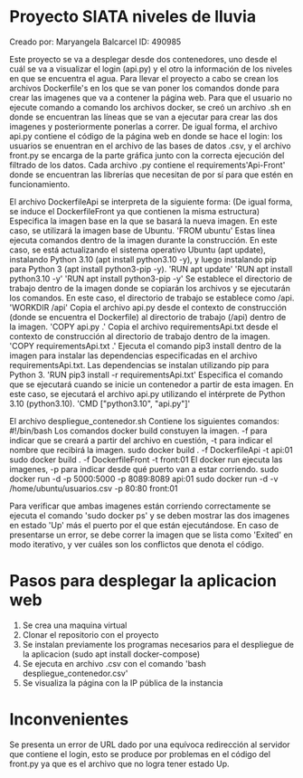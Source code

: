 # Proyecto SIATA niveles de lluvia
Creado por: Maryangela Balcarcel
ID: 490985

Este proyecto se va a desplegar desde dos contenedores, uno desde el cuál se va a visualizar el login (api.py) y el otro la información de los niveles en que se encuentra el agua.
Para llevar el proyecto a cabo se crean los archivos Dockerfile's en los que se van poner los comandos donde para crear las imagenes que va a contener la página web. Para que el usuario no ejecute comando a comando los archivos docker, se creó un archivo .sh en donde se encuentran las líneas que se van a ejecutar para crear las dos imagenes y posteriormente ponerlas a correr.
De igual forma, el archivo api.py contiene el código de la página web en donde se hace el login: los usuarios se enuentran en el archivo de las bases de datos .csv, y el archivo front.py se encarga de la parte gráfica junto con la correcta ejecución del filtrado de los datos. Cada archivo .py contiene el requirements'Api-Front' donde se encuentran las librerías que necesitan de por sí para que estén en funcionamiento.

El archivo DockerfileApi se interpreta de la siguiente forma: (De igual forma, se induce el DockerfileFront ya que contienen la misma estructura)
Especifica la imagen base en la que se basará la nueva imagen. En este caso, se utilizará la imagen base de Ubuntu.
'FROM ubuntu'
Estas línea ejecuta comandos dentro de la imagen durante la construcción. En este caso, se está actualizando el sistema operativo Ubuntu (apt update), instalando Python 3.10 (apt install python3.10 -y), y luego instalando pip para Python 3 (apt install python3-pip -y). 
'RUN apt update'
'RUN apt install python3.10 -y'
'RUN apt install python3-pip -y'
Se establece el directorio de trabajo dentro de la imagen donde se copiarán los archivos y se ejecutarán los comandos. En este caso, el directorio de trabajo se establece como /api.
'WORKDIR /api'
Copia el archivo api.py desde el contexto de construcción (donde se encuentra el Dockerfile) al directorio de trabajo (/api) dentro de la imagen.
'COPY api.py .'
Copia el archivo requirementsApi.txt desde el contexto de construcción al directorio de trabajo dentro de la imagen.
'COPY requirementsApi.txt .'
Ejecuta el comando pip3 install dentro de la imagen para instalar las dependencias especificadas en el archivo requirementsApi.txt. Las dependencias se instalan utilizando pip para Python 3.
'RUN pip3 install -r requirementsApi.txt'
Especifica el comando que se ejecutará cuando se inicie un contenedor a partir de esta imagen. En este caso, se ejecutará el archivo api.py utilizando el intérprete de Python 3.10 (python3.10).
'CMD ["python3.10", "api.py"]'

El archivo despliegue_contenedor.sh Contiene los siguientes comandos:
#!/bin/bash
Los comandos docker build constuyen la imagen. -f para indicar que se creará a partir del archivo en cuestión, -t para indicar el nombre que recibirá la imagen.
sudo docker build . -f DockerfileApi -t api:01
sudo docker build . -f DockerfileFront -t front:01
El docker run ejecuta las imagenes, -p para indicar desde qué puerto van a estar corriendo.
sudo docker run -d -p 5000:5000 -p 8089:8089 api:01
sudo docker run -d -v /home/ubuntu/usuarios.csv -p 80:80 front:01

Para verificar que ambas imagenes están corriendo correctamente se ejecuta el comando 'sudo docker ps' y se deben mostrar las dos imagenes en estado 'Up' más el puerto por el que están ejecutándose.
En caso de presentarse un error, se debe correr la imagen que se lista como 'Exited' en modo iterativo, y ver cuáles son los conflictos que denota el código.

# Pasos para desplegar la aplicacion web
1. Se crea una maquina virtual
2. Clonar el repositorio con el proyecto
3. Se instalan previamente los programas necesarios para el despliegue de la aplicacion (sudo apt install docker-compose)
4. Se ejecuta en archivo .csv con el comando 'bash despliegue_contenedor.csv'
5. Se visualiza la página con la IP pública de la instancia

# Inconvenientes
Se presenta un error de URL dado por una equívoca redirección al servidor que contiene el login, esto se produce por problemas en el código del front.py ya que es el archivo que no logra tener estado Up.
